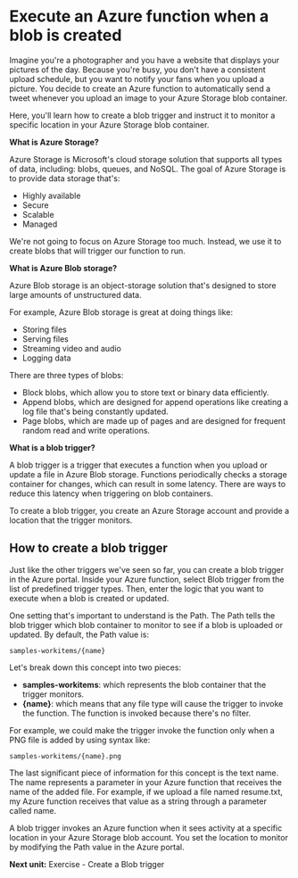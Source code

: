 # Execute an Azure function when a blob is created

Imagine you're a photographer and you have a website that displays your pictures of the day. Because you're busy, you don't have a consistent upload schedule, but you want to notify your fans when you upload a picture. You decide to create an Azure function to automatically send a tweet whenever you upload an image to your Azure Storage blob container.

Here, you'll learn how to create a blob trigger and instruct it to monitor a specific location in your Azure Storage blob container.

**What is Azure Storage?**

Azure Storage is Microsoft's cloud storage solution that supports all types of data, including: blobs, queues, and NoSQL. The goal of Azure Storage is to provide data storage that's:

- Highly available
- Secure
- Scalable
- Managed

We're not going to focus on Azure Storage too much. Instead, we use it to create blobs that will trigger our function to run.

**What is Azure Blob storage?**

Azure Blob storage is an object-storage solution that's designed to store large amounts of unstructured data.

For example, Azure Blob storage is great at doing things like:

- Storing files
- Serving files
- Streaming video and audio
- Logging data

There are three types of blobs:

- Block blobs, which allow you to store text or binary data efficiently.
- Append blobs, which are designed for append operations like creating a log file that's being constantly updated.
- Page blobs, which are made up of pages and are designed for frequent random read and write operations.

**What is a blob trigger?**

A blob trigger is a trigger that executes a function when you upload or update a file in Azure Blob storage. Functions periodically checks a storage container for changes, which can result in some latency. There are ways to reduce this latency when triggering on blob containers.

To create a blob trigger, you create an Azure Storage account and provide a location that the trigger monitors.

## How to create a blob trigger

Just like the other triggers we've seen so far, you can create a blob trigger in the Azure portal. Inside your Azure function, select Blob trigger from the list of predefined trigger types. Then, enter the logic that you want to execute when a blob is created or updated.

One setting that's important to understand is the Path. The Path tells the blob trigger which blob container to monitor to see if a blob is uploaded or updated. By default, the Path value is:

```text
samples-workitems/{name}
```

Let's break down this concept into two pieces:

- **samples-workitems**: which represents the blob container that the trigger monitors.
- **{name}**: which means that any file type will cause the trigger to invoke the function. The function is invoked because there's no filter.
  
For example, we could make the trigger invoke the function only when a PNG file is added by using syntax like:

```text
samples-workitems/{name}.png
```

The last significant piece of information for this concept is the text name. The name represents a parameter in your Azure function that receives the name of the added file. For example, if we upload a file named resume.txt, my Azure function receives that value as a string through a parameter called name.

A blob trigger invokes an Azure function when it sees activity at a specific location in your Azure Storage blob account. You set the location to monitor by modifying the Path value in the Azure portal.

**Next unit:** Exercise - Create a Blob trigger
